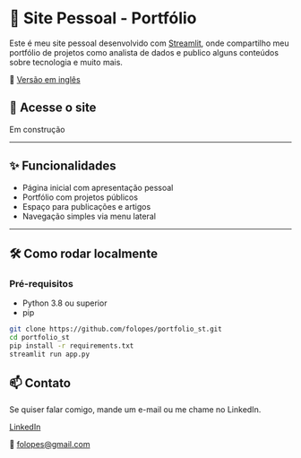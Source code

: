 # 🧠 Site Pessoal - Portfólio

Este é meu site pessoal desenvolvido com [Streamlit](https://streamlit.io/), onde compartilho meu portfólio de projetos como analista de dados e publico alguns conteúdos sobre tecnologia e muito mais.

📄 [Versão em inglês](README.md)

## 🔗 Acesse o site

Em construção

---

## ✨ Funcionalidades

- Página inicial com apresentação pessoal
- Portfólio com projetos públicos
- Espaço para publicações e artigos
- Navegação simples via menu lateral

---

## 🛠️ Como rodar localmente

### Pré-requisitos

- Python 3.8 ou superior
- pip

```bash
git clone https://github.com/folopes/portfolio_st.git
cd portfolio_st
pip install -r requirements.txt
streamlit run app.py
```

## 📫 Contato 

Se quiser falar comigo, mande um e-mail ou me chame no LinkedIn.

[LinkedIn](https://www.linkedin.com/in/fabiano-lopes79/) 

📧 folopes@gmail.com
